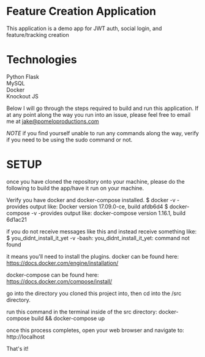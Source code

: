 # Feature Creation Application
This application is a demo app for JWT auth, social login, and feature/tracking creation

# Technologies
Python Flask </br>
MySQL </br>
Docker </br>
Knockout JS </br>

Below I will go through the steps required to build and run this application. If at any point along the way you run into an issue, please feel free to email me at jake@pomeloproductions.com

*NOTE* if you find yourself unable to run any commands along the way, verify if you need to be using the sudo command or not.

# SETUP
once you have cloned the repository onto your machine, please do the following to build the app/have it run on your machine.

Verify you have docker and docker-compose installed. 
$ docker -v
-provides output like: Docker version 17.09.0-ce, build afdb6d4
$ docker-compose -v
-provides output like: docker-compose version 1.16.1, build 6d1ac21

if you do not receive messages like this and instead receive something like:
$ you_didnt_install_it_yet -v
-bash: you_didnt_install_it_yet: command not found

it means you'll need to install the plugins.
docker can be found here:
https://docs.docker.com/engine/installation/

docker-compose can be found here:
https://docs.docker.com/compose/install/

go into the directory you cloned this project into, then cd into the /src directory.

run this command in the terminal inside of the src directory:
docker-compose build && docker-compose up

once this process completes, open your web browser and navigate to:
http://localhost

That's it!
